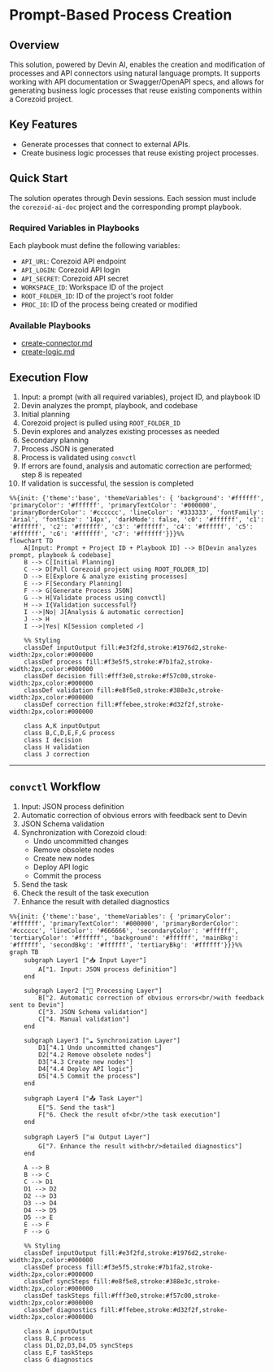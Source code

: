 # Prompt-Based Process Creation

## Overview

This solution, powered by Devin AI, enables the creation and modification of processes and API connectors using natural language prompts. It supports working with API documentation or Swagger/OpenAPI specs, and allows for generating business logic processes that reuse existing components within a Corezoid project.

## Key Features

- Generate processes that connect to external APIs.
- Create business logic processes that reuse existing project processes.

## Quick Start

The solution operates through Devin sessions. Each session must include the `corezoid-ai-doc` project and the corresponding prompt playbook.

### Required Variables  in Playbooks

Each playbook must define the following variables:

- `API_URL`: Corezoid API endpoint
- `API_LOGIN`: Corezoid API login
- `API_SECRET`: Corezoid API secret
- `WORKSPACE_ID`: Workspace ID of the project
- `ROOT_FOLDER_ID`: ID of the project's root folder
- `PROC_ID`: ID of the process being created or modified

### Available Playbooks

- [create-connector.md](playbooks/create-connector.md)
- [create-logic.md](playbooks/create-logic.md)


## Execution Flow

1. Input: a prompt (with all required variables), project ID, and playbook ID
2. Devin analyzes the prompt, playbook, and codebase
3. Initial planning
4. Corezoid project is pulled using `ROOT_FOLDER_ID`
5. Devin explores and analyzes existing processes as needed
6. Secondary planning
7. Process JSON is generated
8. Process is validated using `convctl`
9. If errors are found, analysis and automatic correction are performed; step 8 is repeated
10. If validation is successful, the session is completed


```mermaid
%%{init: {'theme':'base', 'themeVariables': { 'background': '#ffffff', 'primaryColor': '#ffffff', 'primaryTextColor': '#000000', 'primaryBorderColor': '#cccccc', 'lineColor': '#333333', 'fontFamily': 'Arial', 'fontSize': '14px', 'darkMode': false, 'c0': '#ffffff', 'c1': '#ffffff', 'c2': '#ffffff', 'c3': '#ffffff', 'c4': '#ffffff', 'c5': '#ffffff', 'c6': '#ffffff', 'c7': '#ffffff'}}}%%
flowchart TD
    A[Input: Prompt + Project ID + Playbook ID] --> B[Devin analyzes prompt, playbook & codebase]
    B --> C[Initial Planning]
    C --> D[Pull Corezoid project using ROOT_FOLDER_ID]
    D --> E[Explore & analyze existing processes]
    E --> F[Secondary Planning]
    F --> G[Generate Process JSON]
    G --> H[Validate process using convctl]
    H --> I{Validation successful?}
    I -->|No| J[Analysis & automatic correction]
    J --> H
    I -->|Yes| K[Session completed ✓]
    
    %% Styling
    classDef inputOutput fill:#e3f2fd,stroke:#1976d2,stroke-width:2px,color:#000000
    classDef process fill:#f3e5f5,stroke:#7b1fa2,stroke-width:2px,color:#000000
    classDef decision fill:#fff3e0,stroke:#f57c00,stroke-width:2px,color:#000000
    classDef validation fill:#e8f5e8,stroke:#388e3c,stroke-width:2px,color:#000000
    classDef correction fill:#ffebee,stroke:#d32f2f,stroke-width:2px,color:#000000
    
    class A,K inputOutput
    class B,C,D,E,F,G process
    class I decision
    class H validation
    class J correction
```


---

## `convctl` Workflow

1. Input: JSON process definition
2. Automatic correction of obvious errors with feedback sent to Devin
3. JSON Schema validation
4. Synchronization with Corezoid cloud:
    - Undo uncommitted changes
    - Remove obsolete nodes
    - Create new nodes
    - Deploy API logic
    - Commit the process
5. Send the task
6. Check the result of the task execution
7. Enhance the result with detailed diagnostics


```mermaid
%%{init: {'theme':'base', 'themeVariables': { 'primaryColor': '#ffffff', 'primaryTextColor': '#000000', 'primaryBorderColor': '#cccccc', 'lineColor': '#666666', 'secondaryColor': '#ffffff', 'tertiaryColor': '#ffffff', 'background': '#ffffff', 'mainBkg': '#ffffff', 'secondBkg': '#ffffff', 'tertiaryBkg': '#ffffff'}}}%%
graph TB
    subgraph Layer1 ["📥 Input Layer"]
        A["1. Input: JSON process definition"]
    end
    
    subgraph Layer2 ["🔧 Processing Layer"]
        B["2. Automatic correction of obvious errors<br/>with feedback sent to Devin"]
        C["3. JSON Schema validation"]
        C["4. Manual validation"]
    end
    
    subgraph Layer3 ["☁️ Synchronization Layer"]
        D1["4.1 Undo uncommitted changes"]
        D2["4.2 Remove obsolete nodes"]
        D3["4.3 Create new nodes"]
        D4["4.4 Deploy API logic"]
        D5["4.5 Commit the process"]
    end
    
    subgraph Layer4 ["📤 Task Layer"]
        E["5. Send the task"]
        F["6. Check the result of<br/>the task execution"]
    end
    
    subgraph Layer5 ["📊 Output Layer"]
        G["7. Enhance the result with<br/>detailed diagnostics"]
    end
    
    A --> B
    B --> C
    C --> D1
    D1 --> D2
    D2 --> D3
    D3 --> D4
    D4 --> D5
    D5 --> E
    E --> F
    F --> G
    
    %% Styling
    classDef inputOutput fill:#e3f2fd,stroke:#1976d2,stroke-width:2px,color:#000000
    classDef process fill:#f3e5f5,stroke:#7b1fa2,stroke-width:2px,color:#000000
    classDef syncSteps fill:#e8f5e8,stroke:#388e3c,stroke-width:2px,color:#000000
    classDef taskSteps fill:#fff3e0,stroke:#f57c00,stroke-width:2px,color:#000000
    classDef diagnostics fill:#ffebee,stroke:#d32f2f,stroke-width:2px,color:#000000
    
    class A inputOutput
    class B,C process
    class D1,D2,D3,D4,D5 syncSteps
    class E,F taskSteps
    class G diagnostics
```





